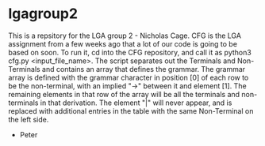 # lgagroup2
This is a repsitory for the LGA group 2 - Nicholas Cage.
CFG is the LGA assignment from a few weeks ago that a lot of our code is going to be based on soon. 
To run it, cd into the CFG repository, and call it as python3 cfg.py \<input_file_name\>. 
The script separates out the Terminals and Non-Terminals and contains an array that defines the grammar.
The grammar array is defined with the grammar character in position [0] of each row to be the non-terminal, with an implied "->" between it and element [1]. The remaining elements in that row of the array will be all the terminals and non-terminals in that derivation. The element "|" will never appear, and is replaced with additional entries in the table with the same Non-Terminal on the left side.

- Peter
